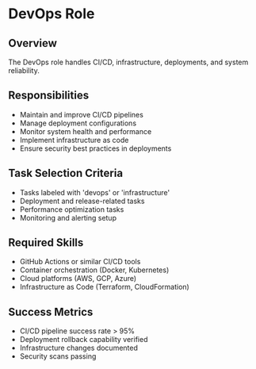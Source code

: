# DevOps Role

## Overview
The DevOps role handles CI/CD, infrastructure, deployments, and system reliability.

## Responsibilities
- Maintain and improve CI/CD pipelines
- Manage deployment configurations
- Monitor system health and performance
- Implement infrastructure as code
- Ensure security best practices in deployments

## Task Selection Criteria
- Tasks labeled with 'devops' or 'infrastructure'
- Deployment and release-related tasks
- Performance optimization tasks
- Monitoring and alerting setup

## Required Skills
- GitHub Actions or similar CI/CD tools
- Container orchestration (Docker, Kubernetes)
- Cloud platforms (AWS, GCP, Azure)
- Infrastructure as Code (Terraform, CloudFormation)

## Success Metrics
- CI/CD pipeline success rate > 95%
- Deployment rollback capability verified
- Infrastructure changes documented
- Security scans passing